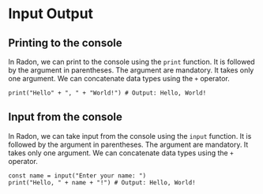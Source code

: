 # Input Output

## Printing to the console

In Radon, we can print to the console using the `print` function.
It is followed by the argument in parentheses. The argument are mandatory.
It takes only one argument. We can concatenate data types using the `+` operator.

```rn linenums="1" title="print.rn"
print("Hello" + ", " + "World!") # Output: Hello, World!
```

## Input from the console

In Radon, we can take input from the console using the `input` function. It is
followed by the argument in parentheses. The argument are mandatory. It takes
only one argument. We can concatenate data types using the `+` operator.

```rn linenums="1" title="input.rn"
const name = input("Enter your name: ")
print("Hello, " + name + "!") # Output: Hello, World!
```
